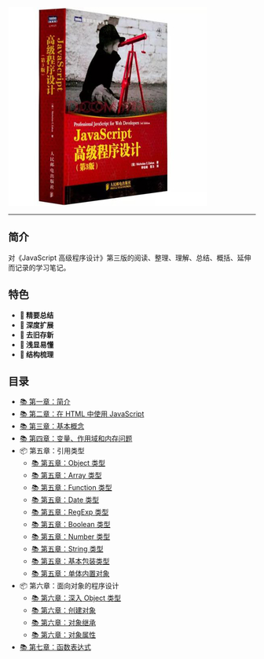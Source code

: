 !['# Professional-JavaScript-for-Web-Developers'](images/book.jpg)

---

## 简介

对《JavaScript 高级程序设计》第三版的阅读、整理、理解、总结、概括、延伸而记录的学习笔记。

## 特色

- **💎 精要总结**
- **🚀 深度扩展**
- **🎉 去旧存新**
- **🎯 浅显易懂**
- **🔎 结构梳理**

## 目录

- [📚 第一章：简介](./Chapter1%20-%20What%20Is%20JavaScript/简介.md)
- [📚 第二章：在 HTML 中使用 JavaScript](./Chapter2%20-%20JavaScript%20in%20HTML/在HTML中使用JavaScript.md)
- [📚 第三章：基本概念](./Chapter3%20-%20Language%20Basics/基本概念.md)
- [📚 第四章：变量、作用域和内存问题](./Chapter4%20-%20Variables%20Scope%20And%20Memory/变量、作用域和内存问题.md)
- 📦 第五章：引用类型
  - [📚 第五章：Object 类型](./Chapter5%20-%20Reference%20Types/Object%20类型.md)
  - [📚 第五章：Array 类型](./Chapter5%20-%20Reference%20Types/Array%20类型.md)
  - [📚 第五章：Function 类型](./Chapter5%20-%20Reference%20Types/Function%20类型.md)
  - [📚 第五章：Date 类型](./Chapter5%20-%20Reference%20Types/Date%20类型.md)
  - [📚 第五章：RegExp 类型](./Chapter5%20-%20Reference%20Types/RegExp%20类型.md)
  - [📚 第五章：Boolean 类型](./Chapter5%20-%20Reference%20Types/Boolean%20类型.md)
  - [📚 第五章：Number 类型](./Chapter5%20-%20Reference%20Types/Number%20类型.md)
  - [📚 第五章：String 类型](./Chapter5%20-%20Reference%20Types/String%20类型.md)
  - [📚 第五章：基本包装类型](./Chapter5%20-%20Reference%20Types/基本包装类型.md)
  - [📚 第五章：单体内置对象](./Chapter5%20-%20Reference%20Types/单体内置对象.md)
- 📦 第六章：面向对象的程序设计
  - [📚 第六章：深入 Object 类型](./Chapter6%20-%20Object-Oriented%20Programming/深入%20Object%20类型.md)
  - [📚 第六章：创建对象](./Chapter6%20-%20Object-Oriented%20Programming/创建对象.md)
  - [📚 第六章：对象继承](./Chapter6%20-%20Object-Oriented%20Programming/对象继承.md)
  - [📚 第六章：对象属性](./Chapter6%20-%20Object-Oriented%20Programming/对象属性.md)
- [📚 第七章：函数表达式](./Chapter7%20-%20Function%20Expressions/函数表达式.md)
